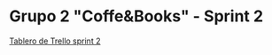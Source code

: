<h1>Grupo 2 "Coffe&Books" - Sprint 2</h1>

<a href="https://trello.com/b/TDZxrVbt/sprint-3">Tablero de Trello sprint 2</a>
